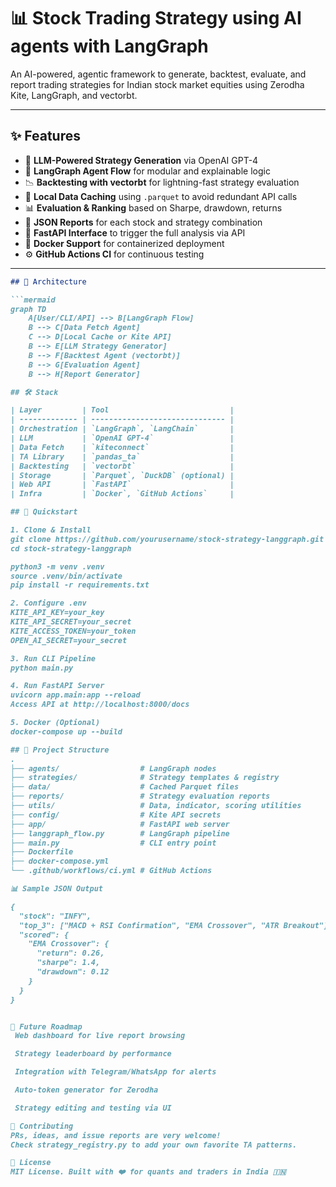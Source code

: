 # 📊 Stock Trading Strategy using AI agents with LangGraph

An AI-powered, agentic framework to generate, backtest, evaluate, and report trading strategies for Indian stock market equities using Zerodha Kite, LangGraph, and vectorbt.

---

## ✨ Features

- 🧠 **LLM-Powered Strategy Generation** via OpenAI GPT-4
- 🔄 **LangGraph Agent Flow** for modular and explainable logic
- 📉 **Backtesting with vectorbt** for lightning-fast strategy evaluation
- 📁 **Local Data Caching** using `.parquet` to avoid redundant API calls
- 📊 **Evaluation & Ranking** based on Sharpe, drawdown, returns
- 📄 **JSON Reports** for each stock and strategy combination
- 🚀 **FastAPI Interface** to trigger the full analysis via API
- 🐳 **Docker Support** for containerized deployment
- ⚙️ **GitHub Actions CI** for continuous testing

---

```markdown
## 🧱 Architecture

```mermaid
graph TD
    A[User/CLI/API] --> B[LangGraph Flow]
    B --> C[Data Fetch Agent]
    C --> D[Local Cache or Kite API]
    B --> E[LLM Strategy Generator]
    B --> F[Backtest Agent (vectorbt)]
    B --> G[Evaluation Agent]
    B --> H[Report Generator]

## 🛠️ Stack

| Layer         | Tool                           |
| ------------- | ------------------------------ |
| Orchestration | `LangGraph`, `LangChain`       |
| LLM           | `OpenAI GPT-4`                 |
| Data Fetch    | `kiteconnect`                  |
| TA Library    | `pandas_ta`                    |
| Backtesting   | `vectorbt`                     |
| Storage       | `Parquet`, `DuckDB` (optional) |
| Web API       | `FastAPI`                      |
| Infra         | `Docker`, `GitHub Actions`     |

## 🚀 Quickstart

1. Clone & Install
git clone https://github.com/yourusername/stock-strategy-langgraph.git
cd stock-strategy-langgraph

python3 -m venv .venv
source .venv/bin/activate
pip install -r requirements.txt

2. Configure .env
KITE_API_KEY=your_key
KITE_API_SECRET=your_secret
KITE_ACCESS_TOKEN=your_token
OPEN_AI_SECRET=your_secret

3. Run CLI Pipeline
python main.py

4. Run FastAPI Server
uvicorn app.main:app --reload
Access API at http://localhost:8000/docs

5. Docker (Optional)
docker-compose up --build

## 📂 Project Structure
.
├── agents/                  # LangGraph nodes
├── strategies/              # Strategy templates & registry
├── data/                    # Cached Parquet files
├── reports/                 # Strategy evaluation reports
├── utils/                   # Data, indicator, scoring utilities
├── config/                  # Kite API secrets
├── app/                     # FastAPI web server
├── langgraph_flow.py        # LangGraph pipeline
├── main.py                  # CLI entry point
├── Dockerfile
├── docker-compose.yml
└── .github/workflows/ci.yml # GitHub Actions

📊 Sample JSON Output

{
  "stock": "INFY",
  "top_3": ["MACD + RSI Confirmation", "EMA Crossover", "ATR Breakout"],
  "scored": {
    "EMA Crossover": {
      "return": 0.26,
      "sharpe": 1.4,
      "drawdown": 0.12
    }
  }
}


📌 Future Roadmap
 Web dashboard for live report browsing

 Strategy leaderboard by performance

 Integration with Telegram/WhatsApp for alerts

 Auto-token generator for Zerodha

 Strategy editing and testing via UI

🤝 Contributing
PRs, ideas, and issue reports are very welcome!
Check strategy_registry.py to add your own favorite TA patterns.

📜 License
MIT License. Built with ❤️ for quants and traders in India 🇮🇳









